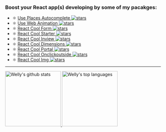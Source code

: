### Boost your React app(s) developing by some of my pacakges:

- ⚛️ [Use Places Autocomplete ![stars](https://img.shields.io/github/stars/wellyshen/use-places-autocomplete?style=flat-square)](https://github.com/wellyshen/use-places-autocomplete)
- ⚛️ [Use Web Animation ![stars](https://img.shields.io/github/stars/wellyshen/use-web-animations?style=flat-square)](https://github.com/wellyshen/use-web-animations)
- ⚛️ [React Cool Form ![stars](https://img.shields.io/github/stars/wellyshen/react-cool-form?style=flat-square)](https://github.com/wellyshen/react-cool-form)
- ⚛️ [React Cool Starter ![stars](https://img.shields.io/github/stars/wellyshen/react-cool-starter?style=flat-square)](https://github.com/wellyshen/react-cool-starter)
- ⚛️ [React Cool Inview ![stars](https://img.shields.io/github/stars/wellyshen/react-cool-inview?style=flat-square)](https://github.com/wellyshen/react-cool-inview)
- ⚛️ [React Cool Dimensions ![stars](https://img.shields.io/github/stars/wellyshen/react-cool-dimensions?style=flat-square)](https://github.com/wellyshen/react-cool-dimensions)
- ⚛️ [React Cool Portal ![stars](https://img.shields.io/github/stars/wellyshen/react-cool-portal?style=flat-square)](https://github.com/wellyshen/react-cool-portal)
- ⚛️ [React Cool Onclickoutside ![stars](https://img.shields.io/github/stars/wellyshen/react-cool-onclickoutside?style=flat-square)](https://github.com/wellyshen/react-cool-onclickoutside)
- ⚛️ [React Cool Img ![stars](https://img.shields.io/github/stars/wellyshen/react-cool-img?style=flat-square)](https://github.com/wellyshen/react-cool-img)

---

<a href="https://www.linkedin.com/in/welly-shen-8b43287a">
  <img height="180rem" src="https://github-readme-stats.vercel.app/api?username=wellyshen&show_icons=true&theme=react" alt="Welly's github stats" />
  <img height="180rem" src="https://github-readme-stats.vercel.app/api/top-langs/?username=wellyshen&layout=compact&theme=react" alt="Welly's top languages" />
</a>

